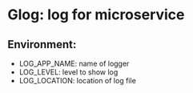 # Glog: log for microservice

## Environment:

- LOG_APP_NAME: name of logger
- LOG_LEVEL: level to show log
- LOG_LOCATION: location of log file
